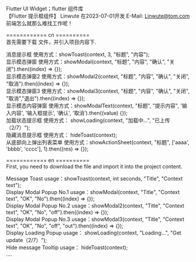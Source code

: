 Flutter UI Widget；flutter 组件库 <br>
【Flutter 提示框组件】 Linwute 在2023-07-01开发 E-Mail: Linwute@tom.com <br>
前端怎么就那么难找工作呢！ <br>

 ============ cn ========== <br>
 首先需要下载 文件，并引入项目内容下. <br>
 
消息提示框  使用方式：showToast(context, 3, "标题", "内容"); <br>
显示模态弹窗 使用方式：showModal(context, "标题", "内容", "确认", "关闭").then((index) => {}); <br>
显示模态弹窗2 使用方式：showModal2(context, "标题", "内容", "确认", "关闭", "取消").then((index) => {}); <br>
显示模态弹窗3 使用方式：showModal3(context, "标题", "内容", "确认", "关闭", "取消","退出").then((index) => {}); <br>
显示模态内容弹窗 使用方式：showModalText(context, "标题", "提示内容", '输入内容', '输入框提示', '确认', '取消').then((value) {}); <br>
加载状态提示框 使用方式： showLoading(context, "加载中...", "已上传（2/7）"); <br>
隐藏消息提示框 使用方式： hideToast(context); <br>
从底部向上弹出列表菜单 使用方式：showActionSheet(context, "标题", ['aaaa', 'bbbb', 'cccc'], 1).then((res) => {}); <br>


============ en ========== <br>
First, you need to download the file and import it into the project content. <br>

Message Toast usage：showToast(context, int seconds, "Title", "Context text"); <br>
Display Modal Popup No.1 usage：showModal(context, "Title", "Context text", "OK", "No").then((index) => {}); <br>
Display Modal Popup No.2 usage：showModal2(context, "Title", "Context text", "OK", "No", "off").then((index) => {}); <br>
Display Modal Popup No.3 usage：showModal3(context, "Title", "Context text", "OK", "No", "off", "out").then((index) => {}); <br>
Display Loading Popup usage： showLoading(context, "Loading...", "Get update（2/7）"); <br>
Hide message Tooltip usage： hideToast(context); <br>
.... <br>
